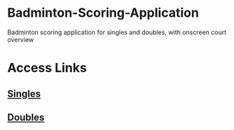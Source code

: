 # Badminton-Scoring-Application
Badminton scoring application for singles and doubles, with onscreen court overview

# Access Links
## [Singles](krudff.github.io/Badminton-Scoring-Application/Singles.html)
## [Doubles](krudff.github.io/Badminton-Scoring-Application/Doubles.html)
